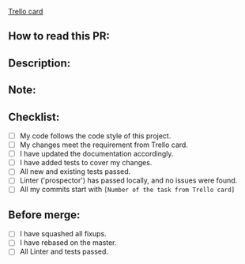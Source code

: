 <!--- Provide a general summary of your changes in the Title above, start with [Number of the task from Trello card] -->

[Trello card]()

## How to read this PR: 
<!--- Describe Commit by commit/Files changed or other way  -->

## Description:
<!--- Describe your changes in detail -->
<!--- Why is this change required? What problem does it solve? -->

## Note:
<!--- Describe if your task relay on another or something specific for the task -->

## Checklist:
<!--- Go over all the following points, and put an `x` in all the boxes that apply. -->
- [ ] My code follows the code style of this project.
- [ ] My changes meet the requirement from Trello card.
- [ ] I have updated the documentation accordingly.
- [ ] I have added tests to cover my changes.
- [ ] All new and existing tests passed.
- [ ] Linter ('prospector') has passed locally, and no issues were found.
- [ ] All my commits start with `[Number of the task from Trello card]`

## Before merge:
- [ ] I have squashed all fixups.
- [ ] I have rebased on the master.
- [ ] All Linter and tests passed.
